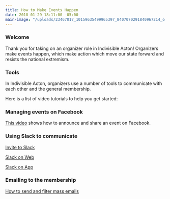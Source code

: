 ```yaml
---
title: How to Make Events Happen
date: 2018-01-29 18:11:00 -05:00
main-image: "/uploads/23467017_10159635499965397_8407070291840967214_o.jpg"
---
```


### Welcome

Thank you for taking on an organizer role in Indivisible Acton! Organizers make events happen, which make action which move our state forward and resists the national extremism.

### Tools
In Indivisible Acton, organizers use a number of tools to communicate with each other and the general membership.  

Here is a list of video tutorials to help you get started:

### Managing events on Facebook

[This video](https://youtu.be/Pt8IsVoY8ts) shows how to announce and share an event on Facebook. 

### Using Slack to communicate  

[Invite to Slack](https://youtu.be/id-3DXaZrlA)

[Slack on Web](https://youtu.be/hOp1wgyAqXk)

[Slack on App](https://youtu.be/-KHmfHQpXT0)

### Emailing to the membership

[How to send and filter mass emails](https://youtu.be/T-HfrbKi3dY)


